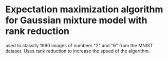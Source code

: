 # Expectation maximization algorithm for Gaussian mixture model with rank reduction
used to classify 1990 images of numbers "2" and "6" from the MNIST dataset. Uses rank reduction to increase the speed of the algorithm. 
